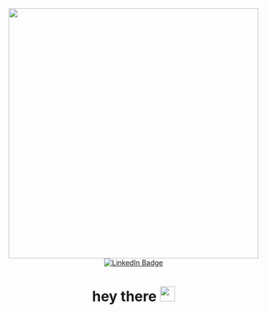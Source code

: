 <div id="header" align="center">
<img src="https://media.giphy.com/media/v1.Y2lkPTc5MGI3NjExMmo3eTl5bHB2dmthOWl0amVoYXZvejg5OGtjYmNxcjRvb2ZqeW1hYyZlcD12MV9pbnRlcm5hbF9naWZfYnlfaWQmY3Q9Zw/h0uYtwIV9liVy/giphy.gif" width="500"/>
<div id="badges">
     <a href="https://www.linkedin.com/in/safia-m-dad/">
<img src="https://img.shields.io/badge/LinkedIn-blue?style=for-the-badge&logo=linkedin&logoColor=white" alt="LinkedIn Badge"/>
     </a>
</div>
<img src="https://komarev.com/ghpvc/?username=s-dad&style=flat-square&color=red" alt=""/>
<h1>
  hey there
<img src="https://media.giphy.com/media/hvRJCLFzcasrR4ia7z/giphy.gif" width="30px"/>
</h1>
</div>





